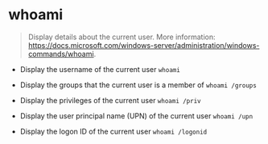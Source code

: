 # whoami
> Display details about the current user.
> More information: <https://docs.microsoft.com/windows-server/administration/windows-commands/whoami>.

- Display the username of the current user
`whoami`

- Display the groups that the current user is a member of
`whoami /groups`

- Display the privileges of the current user
`whoami /priv`

- Display the user principal name (UPN) of the current user
`whoami /upn`

- Display the logon ID of the current user
`whoami /logonid`
